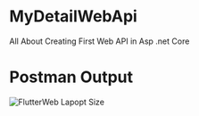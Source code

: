 # MyDetailWebApi
All About Creating First Web API in Asp .net Core
# Postman Output
![FlutterWeb Lapopt Size](https://i.ibb.co/rv0j9nM/Screenshot-23.png)
